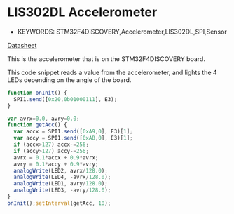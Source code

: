 <!--- Copyright (c) 2013 Gordon Williams, Pur3 Ltd. See the file LICENSE for copying permission. -->
LIS302DL Accelerometer
====================================

* KEYWORDS: STM32F4DISCOVERY,Accelerometer,LIS302DL,SPI,Sensor

[Datasheet](/datasheets/LIS302DL.pdf)

This is the accelerometer that is on the STM32F4DISCOVERY board.

This code snippet reads a value from the accelerometer, and lights the 4 LEDs depending on the angle of the board.

```JavaScript
function onInit() {
  SPI1.send([0x20,0b01000111], E3);
}

var avrx=0.0, avry=0.0;
function getAcc() {
  var accx = SPI1.send([0xA9,0], E3)[1];
  var accy = SPI1.send([0xAB,0], E3)[1];
  if (accx>127) accx-=256;
  if (accy>127) accy-=256;
  avrx = 0.1*accx + 0.9*avrx;
  avry = 0.1*accy + 0.9*avry;
  analogWrite(LED2, avrx/128.0);
  analogWrite(LED4, -avrx/128.0);
  analogWrite(LED1, avry/128.0);
  analogWrite(LED3, -avry/128.0);
}
onInit();setInterval(getAcc, 10);
```
 
